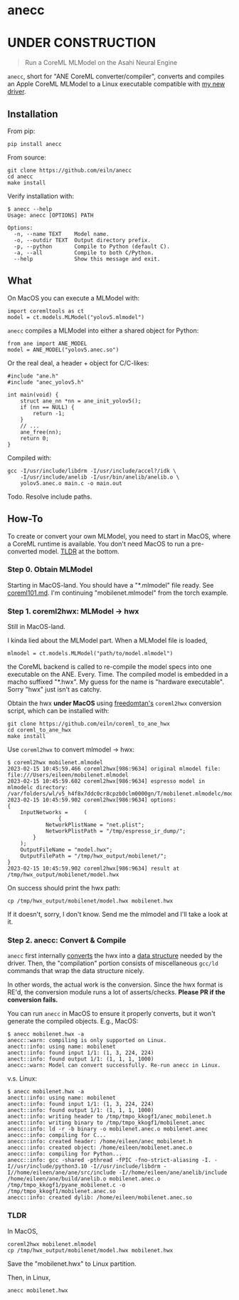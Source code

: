 
# anecc

# UNDER CONSTRUCTION

> Run a CoreML MLModel on the Asahi Neural Engine

`anecc`, short for "ANE CoreML converter/compiler",
converts and compiles an Apple CoreML MLModel
to a Linux executable compatible with [my new driver](https://github.com/eiln/ane).



## Installation

From pip:

	pip install anecc


From source:

	git clone https://github.com/eiln/anecc
	cd anecc
	make install


Verify installation with:

	$ anecc --help
	Usage: anecc [OPTIONS] PATH

	Options:
	  -n, --name TEXT    Model name.
	  -o, --outdir TEXT  Output directory prefix.
	  -p, --python       Compile to Python (default C).
	  -a, --all          Compile to both C/Python.
	  --help             Show this message and exit.



## What

On MacOS you can execute a MLModel with:

	import coremltools as ct
	model = ct.models.MLModel("yolov5.mlmodel")


`anecc` compiles a MLModel into either a shared object for Python:

	from ane import ANE_MODEL
	model = ANE_MODEL("yolov5.anec.so")


Or the real deal, a header + object for C/C-likes:

	#include "ane.h"
	#include "anec_yolov5.h"

	int main(void) {
		struct ane_nn *nn = ane_init_yolov5();
		if (nn == NULL) {
			return -1;
		}
		// ...
		ane_free(nn);
		return 0;
	}

Compiled with:

	gcc -I/usr/include/libdrm -I/usr/include/accel?/idk \
		-I/usr/include/anelib -I/usr/bin/anelib/anelib.o \
		yolov5.anec.o main.c -o main.out


Todo. Resolve include paths.



## How-To

To create or convert your own MLModel,
you need to start in MacOS, where a CoreML runtime is available.
You don't need MacOS to run a pre-converted model.
[TLDR](https://github.com/eiln/anecc#tldr) at the bottom.


### Step 0. Obtain MLModel


Starting in MacOS-land.
You should have a "*.mlmodel" file ready.
See [coreml101.md](coreml101.md).
I'm continuing "mobilenet.mlmodel" from the torch example.



### Step 1. coreml2hwx: MLModel -> hwx


Still in MacOS-land.

I kinda lied about the MLModel part.
When a MLModel file is loaded,

	mlmodel = ct.models.MLModel("path/to/model.mlmodel")


the CoreML backend is called to re-compile the
model specs into one executable on the ANE. Every. Time.
The compiled model is embedded in a macho suffixed "*.hwx".
My guess for the name is "hardware executable".
Sorry "hwx" just isn't as catchy.

Obtain the hwx **under MacOS** using 
[freedomtan's](https://github.com/freedomtan/coreml_to_ane_hwx) `coreml2hwx`
conversion script, which can be installed with:

	git clone https://github.com/eiln/coreml_to_ane_hwx
	cd coreml_to_ane_hwx
	make install


Use `coreml2hwx` to convert mlmodel -> hwx:

	$ coreml2hwx mobilenet.mlmodel 
	2023-02-15 10:45:59.466 coreml2hwx[986:9634] original mlmodel file: file:///Users/eileen/mobilenet.mlmodel 
	2023-02-15 10:45:59.602 coreml2hwx[986:9634] espresso model in mlmodelc directory: /var/folders/wl/v5_h4f8x7ddc0cr8cpzb0clm0000gn/T/mobilenet.mlmodelc/model.espresso.net 
	2023-02-15 10:45:59.902 coreml2hwx[986:9634] options:
	{
	    InputNetworks =     (
	                {
	            NetworkPlistName = "net.plist";
	            NetworkPlistPath = "/tmp/espresso_ir_dump/";
	        }
	    );
	    OutputFileName = "model.hwx";
	    OutputFilePath = "/tmp/hwx_output/mobilenet/";
	}
	2023-02-15 10:45:59.902 coreml2hwx[986:9634] result at /tmp/hwx_output/mobilenet/model.hwx



On success should print the hwx path:

	cp /tmp/hwx_output/mobilenet/model.hwx mobilenet.hwx


If it doesn't, sorry, I don't know.
Send me the mlmodel and I'll take a look at it.



### Step 2. anecc: Convert & Compile

`anecc` first internally [converts](anect/anect/__init__.py) the hwx
into a [data structure](https://github.com/eiln/ane/blob/main/ane/src/include/drm_ane.h)
needed by the driver.
Then, the "compilation" portion consists of miscellaneous
`gcc/ld` commands that wrap the data structure nicely.

In other words, the actual work is the conversion.
Since the hwx format is RE'd, the conversion module
runs a lot of asserts/checks.
**Please PR if the conversion fails.**

You can run `anecc` in MacOS to ensure it properly converts,
but it won't generate the compiled objects.
E.g., MacOS:

	$ anecc mobilenet.hwx -a
	anecc::warn: compiling is only supported on Linux.
	anect::info: using name: mobilenet
	anect::info: found input 1/1: (1, 3, 224, 224)
	anect::info: found output 1/1: (1, 1, 1, 1000)
	anecc::warn: Model can convert successfully. Re-run anecc in Linux.


v.s. Linux:

	$ anecc mobilenet.hwx -a
	anect::info: using name: mobilenet
	anect::info: found input 1/1: (1, 3, 224, 224)
	anect::info: found output 1/1: (1, 1, 1, 1000)
	anect::info: writing header to /tmp/tmpo_kkogf1/anec_mobilenet.h
	anect::info: writing binary to /tmp/tmpo_kkogf1/mobilenet.anec
	anecc::info: ld -r -b binary -o mobilenet.anec.o mobilenet.anec
	anecc::info: compiling for C...
	anecc::info: created header: /home/eileen/anec_mobilenet.h
	anecc::info: created object: /home/eileen/mobilenet.anec.o
	anecc::info: compiling for Python...
	anecc::info: gcc -shared -pthread -fPIC -fno-strict-aliasing -I. -I//usr/include/python3.10 -I//usr/include/libdrm -I//home/eileen/ane/ane/src/include -I//home/eileen/ane/anelib/include /home/eileen/ane/build/anelib.o mobilenet.anec.o /tmp/tmpo_kkogf1/pyane_mobilenet.c -o /tmp/tmpo_kkogf1/mobilenet.anec.so
	anecc::info: created dylib: /home/eileen/mobilenet.anec.so



### TLDR


In MacOS,

	coreml2hwx mobilenet.mlmodel
	cp /tmp/hwx_output/mobilenet/model.hwx mobilenet.hwx

Save the "mobilenet.hwx" to Linux partition. 

Then, in Linux,

	anecc mobilenet.hwx

